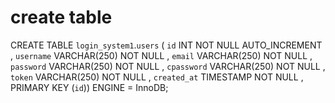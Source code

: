 # create table 

CREATE TABLE `login_system1`.`users` ( `id` INT NOT NULL AUTO_INCREMENT ,  `username` VARCHAR(250) NOT NULL ,  `email` VARCHAR(250) NOT NULL ,  `password` VARCHAR(250) NOT NULL ,  `cpassword` VARCHAR(250) NOT NULL ,  `token` VARCHAR(250) NOT NULL ,  `created_at` TIMESTAMP NOT NULL ,    PRIMARY KEY  (`id`)) ENGINE = InnoDB;